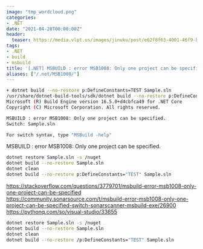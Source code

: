 ```yaml
---
image: "tmp_wordcloud.png"
categories:
- .NET
date: "2021-04-28T00:00:00Z"
header:
  teaser: https://media.vlpt.us/images/jinuku/post/e62f8f63-4001-46f9-b811-dc6f62f0828e/40cc3e52-745d-48b8-8a09-02c21efc36e5.png
tags:
- .NET
- build
- msbuild
title: '[.NET] MSBUILD : error MSB1008: Only one project can be specified. 해결 방법'
aliases: ["/.net/MSB1008/"]
---
```


```bash
+ dotnet build --no-restore p:DefineConstants=TEST Sample.sln
/usr/share/dotnet-build-tools/sdk/dotnet build --no-restore p:DefineConstants=TEST Sample.sln /nodeReuse:false /p:UseSharedCompilation=false
Microsoft (R) Build Engine version 16.5.0+d4cbfca49 for .NET Core
Copyright (C) Microsoft Corporation. All rights reserved.

MSBUILD : error MSB1008: Only one project can be specified.
Switch: Sample.sln

For switch syntax, type "MSBuild -help"
```
MSBUILD : error MSB1008: Only one project can be specified.
 
```bash
dotnet restore Sample.sln -s /nuget
dotnet build --no-restore Sample.sln 
dotnet clean
dotnet build --no-restore p:DefineConstants="TEST" Sample.sln
 ```
 
 https://stackoverflow.com/questions/3779701/msbuild-error-msb1008-only-one-project-can-be-specified
 https://community.sonarsource.com/t/msbuild-error-msb1008-only-one-project-can-be-specified-switch-sonarscanner-msbuild-exe/26900
 https://pythonq.com/so/visual-studio/33655
 
 ```bash
dotnet restore Sample.sln -s /nuget
dotnet build --no-restore Sample.sln 
dotnet clean
dotnet build --no-restore /p:DefineConstants="TEST" Sample.sln
 ```
